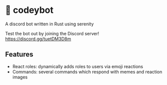 # 🧸 codeybot
A discord bot written in Rust using serenity

Test the bot out by joining the Discord server!
https://discord.gg/tuetDM3D8m

## Features
- React roles: dynamically adds roles to users via emoji reactions
- Commands: several commands which respond with memes and reaction images
